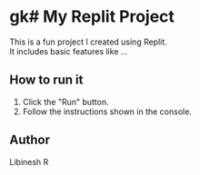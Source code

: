 # gk# My Replit Project

This is a fun project I created using Replit.  
It includes basic features like ...

## How to run it
1. Click the "Run" button.
2. Follow the instructions shown in the console.

## Author
Libinesh R
